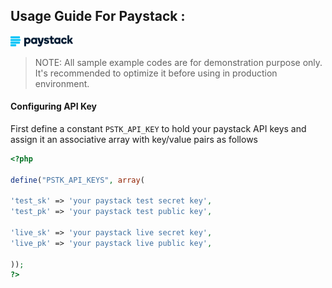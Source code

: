 ## Usage Guide For Paystack :
<p><a href="https://www.paystack.com/" target="_blank" rel="noreferrer"><img src="/logos/paystack-2.svg" title="Paystack" alt="Paystack logo" width="100" height="auto"/></a></p>

> NOTE: All sample example codes are for demonstration purpose only. It's recommended to optimize it before using in production environment.

#### Configuring API Key

First define a constant `PSTK_API_KEY` to hold your paystack API keys and assign it an associative array with key/value pairs as follows 

```php
<?php

define("PSTK_API_KEYS", array(

'test_sk' => 'your paystack test secret key',
'test_pk' => 'your paystack test public key', 
		
'live_sk' => 'your paystack live secret key',
'live_pk' => 'your paystack live public key',
		
));
?>
```

